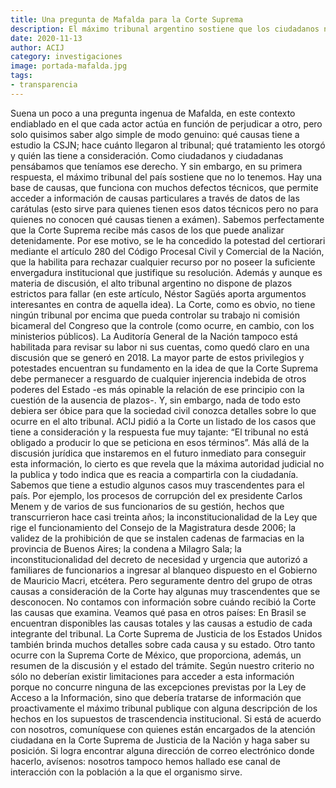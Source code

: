 ```yaml
---
title: Una pregunta de Mafalda para la Corte Suprema
description: El máximo tribunal argentino sostiene que los ciudadanos no tienen derecho a saber cuántos y qué casos estudia, y desde cuándo. Un pedido de acceso a la información pública obtuvo como respuesta que la Corte “no está obligada” a publicitar su agenda de trabajo jurisdiccional pendiente. En otras democracias del continente, como Brasil, México y los Estados Unidos, las cabezas del sistema judicial tienen una política de transparencia que contrasta con la del cuerpo argentino. El vacío revela cierto atraso o desinterés en establecer una comunicación directa con la ciudadanía.
date: 2020-11-13
author: ACIJ
category: investigaciones
image: portada-mafalda.jpg
tags:
- transparencia
---
```


Suena un poco a una pregunta ingenua de Mafalda, en este contexto endiablado en el que cada actor actúa en función de perjudicar a otro, pero solo quisimos saber algo simple de modo genuino: qué causas tiene a estudio la CSJN; hace cuánto llegaron al tribunal; qué tratamiento les otorgó y quién las tiene a consideración. Como ciudadanos y ciudadanas pensábamos que teníamos ese derecho. Y sin embargo, en su primera respuesta, el máximo tribunal del país sostiene que no lo tenemos. Hay una base de causas, que funciona con muchos defectos técnicos, que permite acceder a información de causas particulares a través de datos de las carátulas (esto sirve para quienes tienen esos datos técnicos pero no para quienes no conocen qué causas tienen a exámen). Sabemos perfectamente que la Corte Suprema recibe más casos de los que puede analizar detenidamente. Por ese motivo, se le ha concedido la potestad del certiorari mediante el artículo 280 del Código Procesal Civil y Comercial de la Nación, que la habilita para rechazar cualquier recurso por no poseer la suficiente envergadura institucional que justifique su resolución. Además y aunque es materia de discusión, el alto tribunal argentino no dispone de plazos estrictos para fallar (en este artículo, Néstor Sagüés aporta argumentos interesantes en contra de aquella idea). La Corte, como es obvio, no tiene ningún tribunal por encima que pueda controlar su trabajo ni comisión bicameral del Congreso que la controle (como ocurre, en cambio, con los ministerios públicos). La Auditoría General de la Nación tampoco está habilitada para revisar su labor ni sus cuentas, como quedó claro en una discusión que se generó en 2018. La mayor parte de estos privilegios y potestades encuentran su fundamento en la idea de que la Corte Suprema debe permanecer a resguardo de cualquier injerencia indebida de otros poderes del Estado -es más opinable la relación de ese principio con la cuestión de la ausencia de plazos-. Y, sin embargo, nada de todo esto debiera ser óbice para que la sociedad civil conozca detalles sobre lo que ocurre en el alto tribunal. ACIJ pidió a la Corte un listado de los casos que tiene a consideración y la respuesta fue muy tajante: “El tribunal no está obligado a producir lo que se peticiona en esos términos”. Más allá de la discusión jurídica que instaremos en el futuro inmediato para conseguir esta información, lo cierto es que revela que la máxima autoridad judicial no la publica y todo indica que es reacia a compartirla con la ciudadanía. Sabemos que tiene a estudio algunos casos muy trascendentes para el país. Por ejemplo, los procesos de corrupción del ex presidente Carlos Menem y de varios de sus funcionarios de su gestión, hechos que transcurrieron hace casi treinta años; la inconstitucionalidad de la Ley que rige el funcionamiento del Consejo de la Magistratura desde 2006; la validez de la prohibición de que se instalen cadenas de farmacias en la provincia de Buenos Aires; la condena a Milagro Sala; la inconstitucionalidad del decreto de necesidad y urgencia que autorizó a familiares de funcionarios a ingresar al blanqueo dispuesto en el Gobierno de Mauricio Macri, etcétera. Pero seguramente dentro del grupo de otras causas a consideración de la Corte hay algunas muy trascendentes que se desconocen.  No contamos con información sobre cuándo recibió la Corte las causas que examina. Veamos qué pasa en otros países: En Brasil se encuentran disponibles las causas totales y las causas a estudio de cada integrante del tribunal. La Corte Suprema de Justicia de los Estados Unidos también brinda muchos detalles sobre cada causa y su estado. Otro tanto ocurre con la Suprema Corte de México, que proporciona, además, un resumen de la discusión y el estado del trámite. Según nuestro criterio no sólo no deberían existir limitaciones para acceder a esta información porque no concurre ninguna de las excepciones previstas por la Ley de Acceso a la Información, sino que debería tratarse de información que proactivamente el máximo tribunal publique con alguna descripción de los hechos en los supuestos de trascendencia institucional. Si está de acuerdo con nosotros, comuníquese con quienes están encargados de la atención ciudadana en la Corte Suprema de Justicia de la Nación y haga saber su posición. Si logra encontrar alguna dirección de correo electrónico donde hacerlo, avísenos: nosotros tampoco hemos hallado ese canal de interacción con la población a la que el organismo sirve.